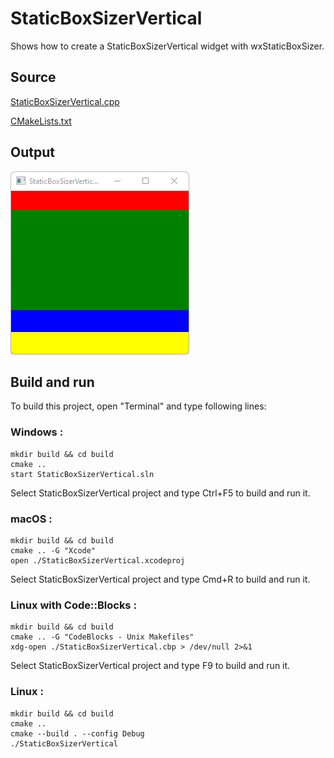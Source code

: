# StaticBoxSizerVertical

Shows how to create a StaticBoxSizerVertical widget with wxStaticBoxSizer.

## Source

[StaticBoxSizerVertical.cpp](StaticBoxSizerVertical.cpp)

[CMakeLists.txt](CMakeLists.txt)

## Output

![output](../../../docs/Pictures/StaticBoxSizerVertical.png)

## Build and run

To build this project, open "Terminal" and type following lines:

### Windows :

``` shell
mkdir build && cd build
cmake .. 
start StaticBoxSizerVertical.sln
```

Select StaticBoxSizerVertical project and type Ctrl+F5 to build and run it.

### macOS :

``` shell
mkdir build && cd build
cmake .. -G "Xcode"
open ./StaticBoxSizerVertical.xcodeproj
```

Select StaticBoxSizerVertical project and type Cmd+R to build and run it.

### Linux with Code::Blocks :

``` shell
mkdir build && cd build
cmake .. -G "CodeBlocks - Unix Makefiles"
xdg-open ./StaticBoxSizerVertical.cbp > /dev/null 2>&1
```

Select StaticBoxSizerVertical project and type F9 to build and run it.

### Linux :

``` shell
mkdir build && cd build
cmake .. 
cmake --build . --config Debug
./StaticBoxSizerVertical
```
